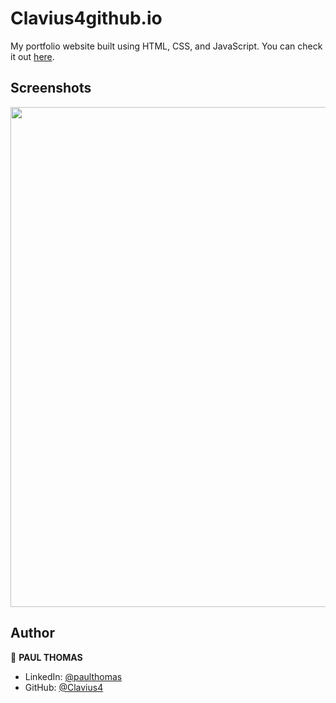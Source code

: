 # Clavius4github.io

My portfolio website built using HTML, CSS, and JavaScript. You can check it out [here](https://clavius4.github.io).



## Screenshots

<p float="center">
    <img src="https://github.com/Clavius4/clavius4.github.io/Screenshots/master/portfolio.png" width="800">
</p>



## Author

👤 **PAUL THOMAS**

* LinkedIn: [@paulthomas](https://www.linkedin.com/in/paulthomas)
* GitHub: [@Clavius4](https://github.com/Clavius4)
